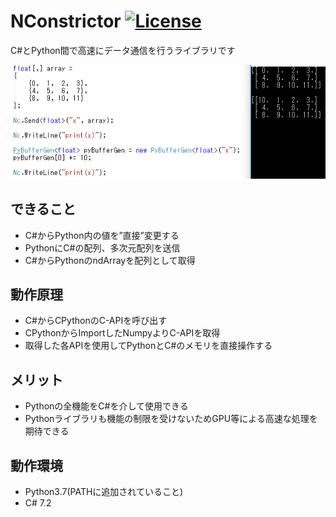# NConstrictor [![License](https://img.shields.io/badge/License-Apache%202.0-blue.svg)](https://opensource.org/licenses/Apache-2.0)
C#とPython間で高速にデータ通信を行うライブラリです

![Sample](https://github.com/harujoh/NConstrictor/blob/Images/top.png)

## できること
- C#からPython内の値を”直接”変更する
- PythonにC#の配列、多次元配列を送信
- C#からPythonのndArrayを配列として取得

## 動作原理
- C#からCPythonのC-APIを呼び出す
- CPythonからImportしたNumpyよりC-APIを取得
- 取得した各APIを使用してPythonとC#のメモリを直接操作する

## メリット
- Pythonの全機能をC#を介して使用できる
- Pythonライブラリも機能の制限を受けないためGPU等による高速な処理を期待できる

## 動作環境
- Python3.7(PATHに追加されていること)
- C# 7.2
